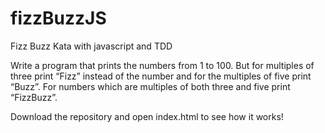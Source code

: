 fizzBuzzJS
==========

Fizz Buzz Kata with javascript and TDD

Write a program that prints the numbers from 1 to 100. 
But for multiples of three print “Fizz” instead of the number and for the multiples of five print “Buzz”. 
For numbers which are multiples of both three and five print “FizzBuzz”.

Download the repository and open index.html to see how it works! 
